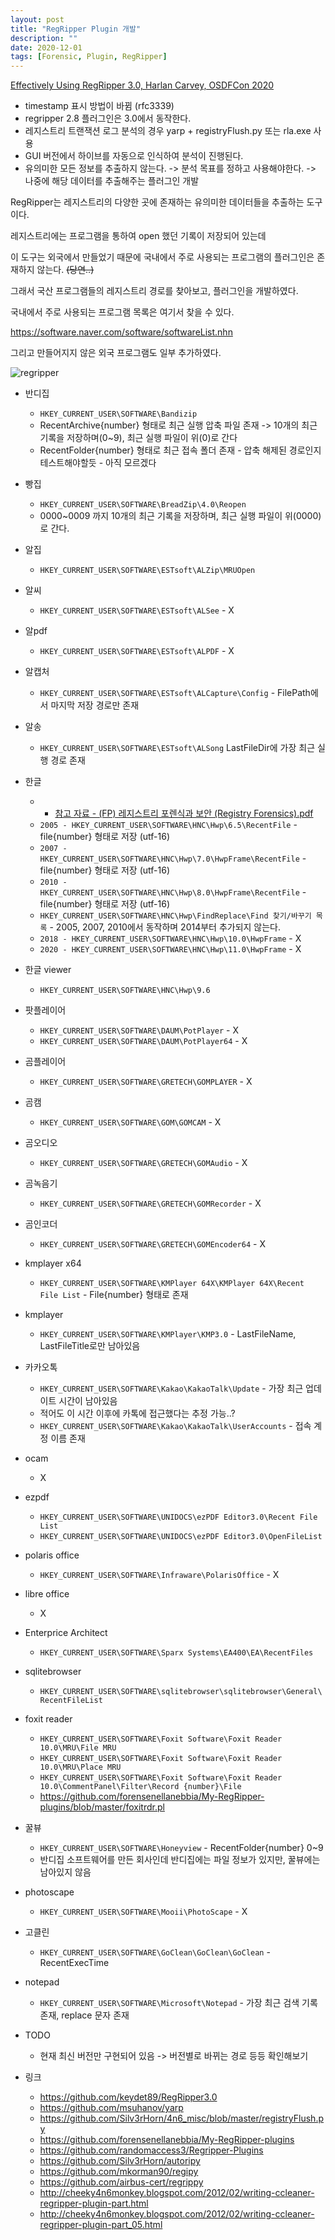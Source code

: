 ```yaml
---
layout: post
title: "RegRipper Plugin 개발"
description: ""
date: 2020-12-01
tags: [Forensic, Plugin, RegRipper]
---
```


<a href="https://youtu.be/rkzXyqa5e1g">Effectively Using RegRipper 3.0, Harlan Carvey, OSDFCon 2020</a>

* timestamp 표시 방법이 바뀜 (rfc3339)
* regripper 2.8 플러그인은 3.0에서 동작한다.
* 레지스트리 트랜잭션 로그 분석의 경우 yarp + registryFlush.py 또는 rla.exe 사용
* GUI 버전에서 하이브를 자동으로 인식하여 분석이 진행된다.
* 유의미한 모든 정보를 추출하지 않는다. -> 분석 목표를 정하고 사용해야한다. -> 나중에 해당 데이터를 추출해주는 플러그인 개발

RegRipper는 레지스트리의 다양한 곳에 존재하는 유의미한 데이터들을 추출하는 도구이다.

레지스트리에는 프로그램을 통하여 open 했던 기록이 저장되어 있는데

이 도구는 외국에서 만들었기 때문에 국내에서 주로 사용되는 프로그램의 플러그인은 존재하지 않는다. ~~(당연..)~~

그래서 국산 프로그램들의 레지스트리 경로를 찾아보고, 플러그인을 개발하였다.

국내에서 주로 사용되는 프로그램 목록은 여기서 찾을 수 있다.

https://software.naver.com/software/softwareList.nhn

그리고 만들어지지 않은 외국 프로그램도 일부 추가하였다.

![regripper](/assets/images/regripper/0.png)

* 반디집
    - `HKEY_CURRENT_USER\SOFTWARE\Bandizip`
    - RecentArchive{number} 형태로 최근 실행 압축 파일 존재 -> 10개의 최근 기록을 저장하며(0~9), 최근 실행 파일이 위(0)로 간다
    - RecentFolder{number} 형태로 최근 접속 폴더 존재 - 압축 해제된 경로인지 테스트해야할듯 - 아직 모르겠다

* 빵집
    - `HKEY_CURRENT_USER\SOFTWARE\BreadZip\4.0\Reopen`
    - 0000~0009 까지 10개의 최근 기록을 저장하며, 최근 실행 파일이 위(0000)로 간다.

* 알집
    - `HKEY_CURRENT_USER\SOFTWARE\ESTsoft\ALZip\MRUOpen`

* 알씨
    - `HKEY_CURRENT_USER\SOFTWARE\ESTsoft\ALSee` - X

* 알pdf
    - `HKEY_CURRENT_USER\SOFTWARE\ESTsoft\ALPDF` - X

* 알캡처
    - `HKEY_CURRENT_USER\SOFTWARE\ESTsoft\ALCapture\Config` - FilePath에서 마지막 저장 경로만 존재

* 알송
    - `HKEY_CURRENT_USER\SOFTWARE\ESTsoft\ALSong` LastFileDir에 가장 최근 실행 경로 존재

* 한글
    - * <a href="https://github.com/proneer/Slides/blob/master/Windows/(FP)%20%EB%A0%88%EC%A7%80%EC%8A%A4%ED%8A%B8%EB%A6%AC%20%ED%8F%AC%EB%A0%8C%EC%8B%9D%EA%B3%BC%20%EB%B3%B4%EC%95%88%20(Registry%20Forensics).pdf">참고 자료 - (FP) 레지스트리 포렌식과 보안 (Registry Forensics).pdf</a>
    - `2005 - HKEY_CURRENT_USER\SOFTWARE\HNC\Hwp\6.5\RecentFile` - file{number} 형태로 저장 (utf-16)
    - `2007 - HKEY_CURRENT_USER\SOFTWARE\HNC\Hwp\7.0\HwpFrame\RecentFile` - file{number} 형태로 저장 (utf-16)
    - `2010 - HKEY_CURRENT_USER\SOFTWARE\HNC\Hwp\8.0\HwpFrame\RecentFile` - file{number} 형태로 저장 (utf-16)
    - `HKEY_CURRENT_USER\SOFTWARE\HNC\Hwp\FindReplace\Find 찾기/바꾸기 목록` - 2005, 2007, 2010에서 동작하며 2014부터 추가되지 않는다.
    - `2018 - HKEY_CURRENT_USER\SOFTWARE\HNC\Hwp\10.0\HwpFrame` - X
    - `2020 - HKEY_CURRENT_USER\SOFTWARE\HNC\Hwp\11.0\HwpFrame` - X
    
* 한글 viewer
    - `HKEY_CURRENT_USER\SOFTWARE\HNC\Hwp\9.6`

* 팟플레이어
    - `HKEY_CURRENT_USER\SOFTWARE\DAUM\PotPlayer` - X
    - `HKEY_CURRENT_USER\SOFTWARE\DAUM\PotPlayer64` - X

* 곰플레이어
    - `HKEY_CURRENT_USER\SOFTWARE\GRETECH\GOMPLAYER` - X

* 곰캠
    - `HKEY_CURRENT_USER\SOFTWARE\GOM\GOMCAM` - X

* 곰오디오
    - `HKEY_CURRENT_USER\SOFTWARE\GRETECH\GOMAudio` - X

* 곰녹음기
    - `HKEY_CURRENT_USER\SOFTWARE\GRETECH\GOMRecorder` - X

* 곰인코더
    - `HKEY_CURRENT_USER\SOFTWARE\GRETECH\GOMEncoder64` - X

* kmplayer x64
    - `HKEY_CURRENT_USER\SOFTWARE\KMPlayer 64X\KMPlayer 64X\Recent File List` - File{number} 형태로 존재

* kmplayer
    - `HKEY_CURRENT_USER\SOFTWARE\KMPlayer\KMP3.0` - LastFileName, LastFileTitle로만 남아있음

* 카카오톡
    - `HKEY_CURRENT_USER\SOFTWARE\Kakao\KakaoTalk\Update` - 가장 최근 업데이트 시간이 남아있음
    - 적어도 이 시간 이후에 카톡에 접근했다는 추정 가능..?
    - `HKEY_CURRENT_USER\SOFTWARE\Kakao\KakaoTalk\UserAccounts` - 접속 계정 이름 존재

* ocam
    - X

* ezpdf
    - `HKEY_CURRENT_USER\SOFTWARE\UNIDOCS\ezPDF Editor3.0\Recent File List`
    - `HKEY_CURRENT_USER\SOFTWARE\UNIDOCS\ezPDF Editor3.0\OpenFileList`

* polaris office
    - `HKEY_CURRENT_USER\SOFTWARE\Infraware\PolarisOffice` - X

* libre office
    - X

* Enterprice Architect
    - `HKEY_CURRENT_USER\SOFTWARE\Sparx Systems\EA400\EA\RecentFiles`

* sqlitebrowser
    - `HKEY_CURRENT_USER\SOFTWARE\sqlitebrowser\sqlitebrowser\General\RecentFileList`

* foxit reader
    - `HKEY_CURRENT_USER\SOFTWARE\Foxit Software\Foxit Reader 10.0\MRU\File MRU`
    - `HKEY_CURRENT_USER\SOFTWARE\Foxit Software\Foxit Reader 10.0\MRU\Place MRU`
    - `HKEY_CURRENT_USER\SOFTWARE\Foxit Software\Foxit Reader 10.0\CommentPanel\Filter\Record {number}\File`
    - https://github.com/forensenellanebbia/My-RegRipper-plugins/blob/master/foxitrdr.pl

* 꿀뷰
    - `HKEY_CURRENT_USER\SOFTWARE\Honeyview` - RecentFolder{number} 0~9
    - 반디집 소프트웨어를 만든 회사인데 반디집에는 파일 정보가 있지만, 꿀뷰에는 남아있지 않음

* photoscape
    - `HKEY_CURRENT_USER\SOFTWARE\Mooii\PhotoScape` - X

* 고클린
    - `HKEY_CURRENT_USER\SOFTWARE\GoClean\GoClean\GoClean` - RecentExecTime

* notepad
    - `HKEY_CURRENT_USER\SOFTWARE\Microsoft\Notepad` - 가장 최근 검색 기록 존재, replace 문자 존재

* TODO
    * 현재 최신 버전만 구현되어 있음 -> 버전별로 바뀌는 경로 등등 확인해보기

* 링크
    * https://github.com/keydet89/RegRipper3.0
    * https://github.com/msuhanov/yarp
    * https://github.com/Silv3rHorn/4n6_misc/blob/master/registryFlush.py
    * https://github.com/forensenellanebbia/My-RegRipper-plugins
    * https://github.com/randomaccess3/Regripper-Plugins
    * https://github.com/Silv3rHorn/autoripy
    * https://github.com/mkorman90/regipy
    * https://github.com/airbus-cert/regrippy
    * http://cheeky4n6monkey.blogspot.com/2012/02/writing-ccleaner-regripper-plugin-part.html
    * http://cheeky4n6monkey.blogspot.com/2012/02/writing-ccleaner-regripper-plugin-part_05.html